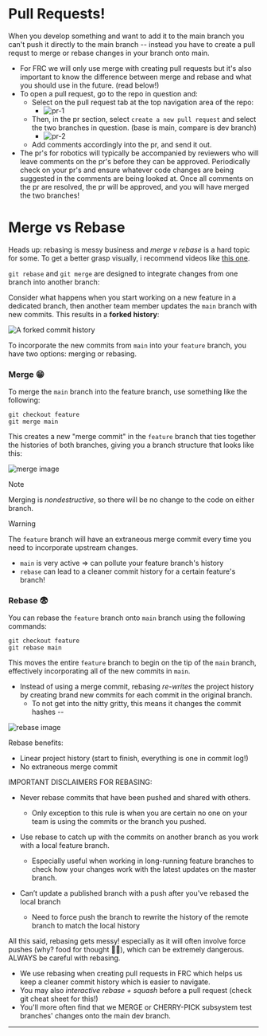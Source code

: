 # Pull Requests!

When you develop something and want to add it to the main branch you can't push it directly to the main branch -- instead you have to create a pull requst to merge or rebase changes in your branch onto main. 
 - For FRC we will only use merge with creating pull requests but it's also important to know the difference between merge and rebase and what you should use in the future. (read below!)
 - To open a pull request, go to the repo in question and:
    - Select on the pull request tab at the top navigation area of the repo:
       - ![pr-1](./imgs/pr-1.png) 
    - Then, in the pr section, select `create a new pull request` and select the two branches in question. (base is main, compare is dev branch)
       - ![pr-2](./imgs/pr-2.png)
    - Add comments accordingly into the pr, and send it out.
- The pr's for robotics will typically be accompanied by reviewers who will leave comments on the pr's before they can be approved. Periodically check on your pr's and ensure whatever code changes are being suggested in the comments are being looked at. Once all comments on the pr are resolved, the pr will be approved, and you will have merged the two branches!

# Merge vs Rebase 

Heads up: rebasing is messy business and *merge v rebase* is a hard topic for some. To get a better grasp visually, i recommend videos like [this one](https://www.youtube.com/watch?v=zOnwgxiC0OA).

`git rebase` and `git merge` are designed to integrate changes from one branch into another branch:

Consider what happens when you start working on a new feature in a dedicated branch, then another team member updates the `main` branch with new commits. This results in a **forked history**:

![A forked commit history](https://wac-cdn.atlassian.com/dam/jcr:1523084b-d05a-4f5a-bd1a-01866ec09ca3/01%20A%20forked%20commit%20history.svg?cdnVersion=1746)

To incorporate the new commits from `main` into your `feature` branch, you have two options: merging or rebasing.

### Merge :grin:

To merge the `main` branch into the feature branch, use something like the following:

```
git checkout feature
git merge main
```

This creates a new "merge commit" in the `feature` branch that ties together the histories of both branches, giving you a branch structure that looks like this:

![merge image](./imgs/merge-image.png)

> [!NOTE]
> Merging is *nondestructive*, so there will be no change to the code on either branch.

> [!WARNING]
> The `feature` branch will have an extraneous merge commit every time you need to incorporate upstream changes.
- `main` is very active => can pollute your feature branch's history
- `rebase` can lead to a cleaner commit history for a certain feature's branch!

### Rebase :fearful:

You can rebase the `feature` branch onto `main` branch using the following commands:

```
git checkout feature
git rebase main
```

This moves the entire `feature` branch to begin on the tip of the `main` branch, effectively incorporating all of the new commits in `main`.
- Instead of using a merge commit, rebasing *re-writes* the project history by creating brand new commits for each commit in the original branch.
    - To not get into the nitty gritty, this means it changes the commit hashes -- 

![rebase image](./imgs/rebase-image.png)

Rebase benefits:
- Linear project history (start to finish, everything is one in commit log!)
- No extraneous merge commit

IMPORTANT DISCLAIMERS FOR REBASING:
- Never rebase commits that have been pushed and shared with others.
   - Only exception to this rule is when you are certain no one on your team is using the commits or the branch you pushed.

- Use rebase to catch up with the commits on another branch as you work with a local feature branch.
   - Especially useful when working in long-running feature branches to check how your changes work with the latest updates on the master branch.

- Can’t update a published branch with a push after you've rebased the local branch
   - Need to force push the branch to rewrite the history of the remote branch to match the local history

All this said, rebasing gets messy! especially as it will often involve force pushes (why? food for thought :thinking::pizza:), which can be extremely dangerous. ALWAYS be careful with rebasing. 
- We use rebasing when creating pull requests in FRC which helps us keep a cleaner commit history which is easier to navigate. 
- You may also *interactive rebase + squash* before a pull request (check git cheat sheet for this!)
- You'll more often find that we MERGE or CHERRY-PICK subsystem test branches' changes onto the main dev branch. 

---
